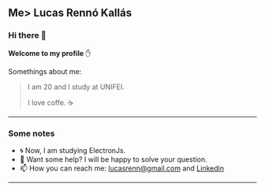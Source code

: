 
## Me> Lucas Rennó Kallás

### Hi there 👋

**Welcome to my profile** :raised_hand:

Somethings about me:

> I am 20 and I study at UNIFEI.
>
> I love coffe. :coffee:

---

### Some notes

- :cyclone: Now, I am studying ElectronJs.
- :gem: Want some help? I will be happy to solve your question.
- 📫 How you can reach me: lucasrenn@gmail.com and [Linkedin](https://www.linkedin.com/in/lucas-renn%C3%B3-kall%C3%A1s-596417191/)

---
